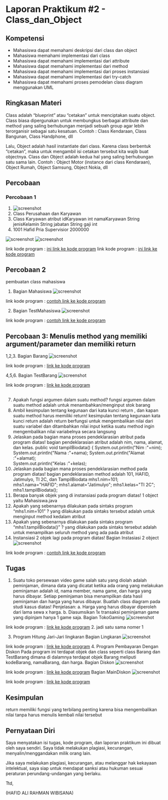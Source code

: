 # Laporan Praktikum #2 - Class_dan_Object

## Kompetensi

* Mahasiswa dapat memahami deskripsi dari class dan object 
* Mahasiswa memahami implementasi dari class 
* Mahasiswa dapat memahami implementasi dari attribute 
* Mahasiswa dapat memahami implementasi dari method
* Mahasiswa dapat memahami implementasi dari proses instansiasi 
* Mahasiswa dapat memahami implementasi dari try-catch 
* Mahasiswa dapat memahami proses pemodelan class diagram menggunakan UML

## Ringkasan Materi

Class adalah “blueprint” atau “cetakan” untuk menciptakan suatu  object. Class biasa dipergunakan untuk membungkus berbagai attribute dan method yang saling berhubungan menjadi sebuah group agar lebih terorganisir sebagai satu kesatuan. Contoh : Class Kendaraan, Class Bangunan, Class Handphone, dll

Lalu, Object adalah hasil instantiate dari class. Karena class berbentuk “cetakan”, maka untuk mengambil isi cetakan tersebut kita wajib buat objectnya. Class dan Object adalah kedua hal yang saling berhubungan satu sama lain. Contoh : Object Motor (instance dari class Kendaraan), Object Rumah, Object Samsung, Object Nokia, dll

## Percobaan

### Percobaan 1

1. ![screenshot](img/percobaan1.JPG)
2. Class Perusahaan dan Karyawan
3. Class Karyawan 
atribut
idKaryawan int
namaKaryawan String
jenisKelamin String
jabatan String
gaji int
4. 1001
Hafid
Pria
Supervisior
2000000


![screenshot](img/percobaan1.2.JPG)
![screenshot](img/percobaan1.3.JPG)

link kode program : [ini link ke kode program](/../src/2_Class_and_Object/perusahaan.java)
link kode program : [ini link ke kode program](/../src/2_Class_and_Object/Karyawan.java)

## Percobaan 2

pembuatan class mahasiswa

1. Bagian Mahasiswa ![screenshot](img/percobaan2.JPG)

link kode program : [contoh link ke kode program](../../src/2_Class_dan_Object/Mahasiswa.java)

2. Bagian TestMahasiswa ![screenshot](img/percobaan2.1.JPG)

link kode program : [contoh link ke kode program](../../src/2_Class_dan_Object/TestMahasiswa.java)

## Percobaan 3: Menulis method yang memiliki argument/parameter dan memiliki return

1,2,3.  Bagian Barang ![screenshot](img/brg1.jpg)

link kode program : [link ke kode program](../../src/2_Class_dan_Object/Barang.java)

4,5,6. Bagian TestBarang ![screenshot](img/brg2.jpg)

link kode program : [link ke kode program](../../src/2_Class_dan_Object/testBarang.java)

## 
7. Apakah fungsi argumen dalam suatu method?
fungsi argumen dalam suatu method adalah untuk menambahkan/menginput stok barang 
8. Ambil kesimpulan tentang kegunaan dari kata kunci return , dan kapan suatu method harus memiliki return!
kesimpulan tentang kegunaan kata kunci return adalah return berfungsi untuk mengembalikan nilai dari suatu variabel dan ditambahkan nilai input
ketika suatu method ingin mengembalikan nilai variabelnya secara langsung 
 7. Jelaskan pada bagian mana proses pendeklarasian atribut pada program diatas!
 bagian pendeklarasian atribut adalah nim, nama, alamat, dan kelas.
   public void tampilBiodata() {
    	System.out.println("Nim :"+nim);
    	System.out.println("Nama :"+nama);
    	System.out.println("Alamat :"+alamat);   
   	System.out.println("Kelas :"+kelas); 
 8. Jelaskan pada bagian mana proses pendeklarasian method pada program diatas!
 bagian pendeklarasian method adalah 101, HAFID, Jatimulyo, TI 2C, dan TampilBiodata
	mhs1.nim=101;
        mhs1.nama="HAFID";
        mhs1.alamat="Jatimulyo";
        mhs1.kelas="TI 2C";
        mhs1.tampilBiodata(); 
 9. Berapa banyak objek yang di instansiasi pada program diatas!
 1 object yaitu Mahasiswa.java 
 10. Apakah yang sebenarnya dilakukan pada sintaks program “mhs1.nim=101” ?
 yang dilakukan pada sintaks tersebut adalah untuk menginput method kedalam atribut 
 11. Apakah yang sebenarnya dilakukan pada sintaks program “mhs1.tampilBiodata()” ?
 yang dilakukan pada sintaks tersebut adalah untuk menampilkan seluruh method yang ada pada atribut 
 12. Instansiasi 2 objek lagi pada program diatas!
 Bagian Instasiasi 2 object ![screenshot](img/2object.jpg)
 
link kode program : [contoh link ke kode program](../../src/2_Class_dan_Object/TestMahasiswa.java)

## Tugas
1. Suatu toko persewaan video game salah satu yang diolah adalah peminjaman, dimana data yang dicatat ketika ada orang yang melakukan peminjaman adalah id, nama member, nama game, dan harga yang harus dibayar. Setiap peminjaman bisa menampilkan data hasil peminjaman dan harga yang harus dibayar. Buatlah class diagram pada studi kasus diatas!
Penjelasan:
a. Harga yang harus dibayar diperoleh dari lama sewa x harga.
b. Diasumsikan 1x transaksi peminjaman game yang dipinjam hanya 1 game saja.
Bagian TokoGaming ![screenshot](img/tokogame.jpg)

link kode program : [link ke kode program](../../src/2_Class_dan_Object/Gaming.java)
2. jadi satu sama nomer 1

3. Program Hitung Jari-Jari lingkaran
Bagian Lingkaran ![screenshot](img/lingkaran.jpg)

link kode program : [link ke kode program](../../src/2_Class_dan_Object/Lingkaran.java)
4. Program Pembayaran Dengan Diskon 
Pada program ini terdapat objek dan class seperti class Barang dan TestBarang dimana di dalamnya terdapat objek Barang meliputi kodeBarang, namaBarang, dan harga.
Bagian Diskon ![screenshot](img/diskon1.jpg)

link kode program : [link ke kode program](../../src/2_Class_dan_Object/diskon.java)
Bagian MainDiskon ![screenshot](img/diskon.jpg)

link kode program : [link ke kode program](../../src/2_Class_dan_Object/maindiskon.java)
## Kesimpulan

return memiliki fungsi yang terbilang penting karena bisa mengembalikan nilai tanpa harus menulis kembali nilai tersebut

## Pernyataan Diri

Saya menyatakan isi tugas, kode program, dan laporan praktikum ini dibuat oleh saya sendiri. Saya tidak melakukan plagiasi, kecurangan, menyalin/menggandakan milik orang lain.

Jika saya melakukan plagiasi, kecurangan, atau melanggar hak kekayaan intelektual, saya siap untuk mendapat sanksi atau hukuman sesuai peraturan perundang-undangan yang berlaku.

Ttd,

(HAFID ALI RAHMAN WIBISANA)
